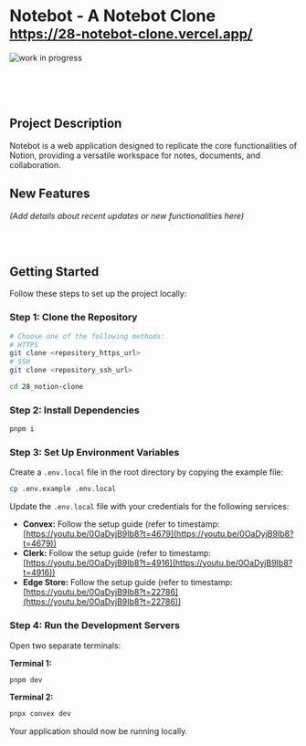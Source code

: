 # Notebot - A Notebot Clone <br/> <sub> https://28-notebot-clone.vercel.app/ </sub>

![work in progress](https://i.imgur.com/cW9GVNg.png)

<br/>
<br/>
<br/>

## Project Description

Notebot is a web application designed to replicate the core functionalities of Notion, providing a versatile workspace for notes, documents, and collaboration.

## New Features

*(Add details about recent updates or new functionalities here)*

<br/>
<br/>

## Getting Started

Follow these steps to set up the project locally:

### Step 1: Clone the Repository

```bash
# Choose one of the following methods:
# HTTPS
git clone <repository_https_url>
# SSH
git clone <repository_ssh_url>

cd 28_notion-clone
```

### Step 2: Install Dependencies

```bash
pnpm i
```

### Step 3: Set Up Environment Variables

Create a `.env.local` file in the root directory by copying the example file:

```bash
cp .env.example .env.local
```

Update the `.env.local` file with your credentials for the following services:

-   **Convex:** Follow the setup guide (refer to timestamp: [https://youtu.be/0OaDyjB9Ib8?t=4679](https://youtu.be/0OaDyjB9Ib8?t=4679))
-   **Clerk:** Follow the setup guide (refer to timestamp: [https://youtu.be/0OaDyjB9Ib8?t=4916](https://youtu.be/0OaDyjB9Ib8?t=4916))
-   **Edge Store:** Follow the setup guide (refer to timestamp: [https://youtu.be/0OaDyjB9Ib8?t=22786](https://youtu.be/0OaDyjB9Ib8?t=22786))

### Step 4: Run the Development Servers

Open two separate terminals:

**Terminal 1:**

```bash
pnpm dev
```

**Terminal 2:**

```bash
pnpx convex dev
```

Your application should now be running locally.
